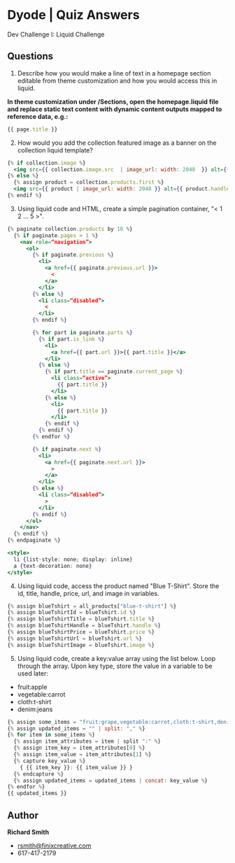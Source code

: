# Dyode | Quiz Answers

Dev Challenge I: Liquid Challenge

## Questions

1. Describe how you would make a line of text in a homepage section editable from theme customization and how you would access this in liquid.

**In theme customization under /Sections, open the homepage.liquid file and replace static text content with dynamic content outputs mapped to reference data, e.g.:**

```javascript
{{ page.title }}
```

2. How would you add the collection featured image as a banner on the collection liquid template?

```jsx
{% if collection.image %}
  <img src={{ collection.image.src  | image_url: width: 2048  }} alt={{ collection.image }}  />
{% else %}
  {% assign product = collection.products.first %}
  <img src={{ product | image_url: width: 2048 }} alt={{ product.handle }} />
{% endif %}
```

3. Using liquid code and HTML, create a simple pagination container, "< 1 2 ... 5 >".

```jsx
{% paginate collection.products by 10 %}
  {% if paginate.pages > 1 %}
    <nav role=“navigation”>
      <ol>
        {% if paginate.previous %}
          <li>
            <a href={{ paginate.previous.url }}>
              <
            </a>
          </li>
        {% else %}
          <li class=“disabled”>
            <
          </li>
        {% endif %}

        {% for part in paginate.parts %}
          {% if part.is_link %}
            <li>
              <a href={{ part.url }}>{{ part.title }}</a>
            </li>
          {% else %}
            {% if part.title == paginate.current_page %}
              <li class=“active”>
                {{ part.title }}
              </li>
            {% else %}
              <li>
                {{ part.title }}
              </li>
            {% endif %}
          {% endif %}
        {% endfor %}

        {% if paginate.next %}
          <li>
            <a href={{ paginate.next.url }}>
              >
            </a>
          </li>
        {% else %}
          <li class=“disabled”>
            >
          </li>
        {% endif %}
      </ol>
    </nav>
  {% endif %}
{% endpaginate %}

<style>
  li {list-style: none; display: inline}
  a {text-decoration: none}
</style>
```

4. Using liquid code, access the product named "Blue T-Shirt". Store the id, title, handle, price, url, and image in variables.

```javascript
{% assign blueTshirt = all_products["blue-t-shirt"] %}
{% assign blueTshirtId = blueTshirt.id %}
{% assign blueTshirtTitle = blueTshirt.title %}
{% assign blueTshirtHandle = blueTshirt.handle %}
{% assign blueTshirtPrice = blueTshirt.price %}
{% assign blueTshirtUrl = blueTshirt.url %}
{% assign blueTshirtImage = blueTshirt.image %}
```

5. Using liquid code, create a key:value array using the list below. Loop through the array. Upon key type, store the value in a variable to be used later:
- fruit:apple
- vegetable:carrot
- cloth:t-shirt
- denim:jeans

```javascript
{% assign some_items = "fruit:grape,vegetable:carrot,cloth:t-shirt,denim:jeans" | split: "," %}
{% assign updated_items = "" | split: "," %}
{% for item in some_items %}
  {% assign item_attributes = item | split ":" %}
  {% assign item_key = item_attributes[0] %}
  {% assign item_value = item_attributes[1] %}
  {% capture key_value %}
    { {{ item_key }}: {{ item_value }} }
  {% endcapture %}
  {% assign updated_items = updated_items | concat: key_value %}
{% endfor %}
{{ updated_items }}
```

## Author

**Richard Smith**
- rsmith@finixcreative.com
- 617-417-2179